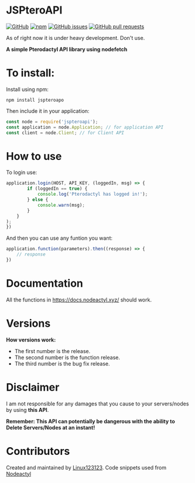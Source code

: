 # JSPteroAPI
[![GitHub](https://img.shields.io/github/license/linux123123/jspteroapi)](https://github.com/Linux123123/JSPteroAPI/blob/main/LICENSE)
[![npm](https://img.shields.io/npm/v/jspteroapi)](https://www.npmjs.com/package/jspteroapi)
[![GitHub issues](https://img.shields.io/github/issues/linux123123/jspteroapi)](https://github.com/Linux123123/JSPteroAPI/issues)
[![GitHub pull requests](https://img.shields.io/github/issues-pr/linux123123/jspteroapi)](https://github.com/Linux123123/JSPteroAPI/pulls)

As of right now it is under heavy development. Don't use.

**A simple Pterodactyl API library using nodefetch**

# To install:

Install using npm:
```
npm install jspteroapo
```

Then include it in your application:

``` javascript
const node = require('jspteroapi');
const application = node.Application; // for application API
const client = node.Client; // for Client API
```

# How to use

To login use:

``` javascript
application.login(HOST, API_KEY, (loggedIn, msg) => {
        if (loggedIn == true) {
            console.log('Pterodactyl has logged in!');
        } else {
            console.warn(msg);
        }
    }
);
})
```

And then you can use any funtion you want:

``` javascript
application.function(parameters).then((response) => {
	// response
})
```

# Documentation

All the functions in https://docs.nodeactyl.xyz/ should work.

# Versions

**How versions work:**
* The first number is the release.
* The second number is the function release.
* The third number is the bug fix release.

# Disclaimer

I am not responsible for any damages that you cause to your servers/nodes by using **this API**.

**Remember: This API can potentially be dangerous with the ability to Delete Servers/Nodes at an instant!**

# Contributors

Created and maintained by [Linux123123](https://github.com/linux123123).
Code snippets used from [Nodeactyl](https://github.com/Burchard36/Nodeactyl)
